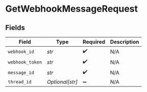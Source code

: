 # GetWebhookMessageRequest


## Fields

| Field              | Type               | Required           | Description        |
| ------------------ | ------------------ | ------------------ | ------------------ |
| `webhook_id`       | *str*              | :heavy_check_mark: | N/A                |
| `webhook_token`    | *str*              | :heavy_check_mark: | N/A                |
| `message_id`       | *str*              | :heavy_check_mark: | N/A                |
| `thread_id`        | *Optional[str]*    | :heavy_minus_sign: | N/A                |